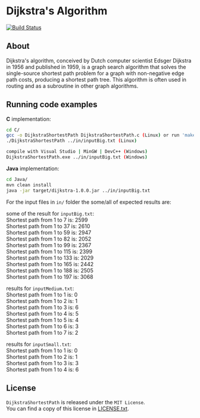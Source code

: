 Dijkstra's Algorithm
===================
[![Build Status](https://secure.travis-ci.org/bogcon/AlgorithmsAndApplications.png?branch=master)](http://travis-ci.org/bogcon/AlgorithmsAndApplications)

About
------------
Dijkstra's algorithm, conceived by Dutch computer scientist Edsger Dijkstra in 1956 and published in 1959, is a graph search algorithm that solves the single-source shortest path problem for a graph with non-negative edge path costs, producing a shortest path tree. This algorithm is often used in routing and as a subroutine in other graph algorithms.

Running code examples
------------
**C** implementation:
```sh
cd C/  
gcc -o DijkstraShortestPath DijkstraShortestPath.c (Linux) or run 'make' command
./DijkstraShortestPath ../in/inputBig.txt (Linux)

compile with Visual Studio | MinGW | DevC++ (Windows)
DijkstraShortestPath.exe ../in/inputBig.txt (Windows)
```

**Java** implementation:
```sh
cd Java/
mvn clean install
java -jar target/dijkstra-1.0.0.jar ../in/inputBig.txt
```

For the input files in `in/` folder the some/all of expected results are: 

some of the result for `inputBig.txt`:  
Shortest path from 1 to 7 is: 2599  
Shortest path from 1 to 37 is: 2610  
Shortest path from 1 to 59 is: 2947  
Shortest path from 1 to 82 is: 2052  
Shortest path from 1 to 99 is: 2367  
Shortest path from 1 to 115 is: 2399  
Shortest path from 1 to 133 is: 2029  
Shortest path from 1 to 165 is: 2442  
Shortest path from 1 to 188 is: 2505  
Shortest path from 1 to 197 is: 3068  

results for `inputMedium.txt`:  
Shortest path from 1 to 1 is: 0  
Shortest path from 1 to 2 is: 1  
Shortest path from 1 to 3 is: 6  
Shortest path from 1 to 4 is: 5  
Shortest path from 1 to 5 is: 4  
Shortest path from 1 to 6 is: 3  
Shortest path from 1 to 7 is: 2  

results for `inputSmall.txt`:  
Shortest path from 1 to 1 is: 0  
Shortest path from 1 to 2 is: 1  
Shortest path from 1 to 3 is: 3  
Shortest path from 1 to 4 is: 6  

License
---------------------
`DijkstraShortestPath` is released under the `MIT License`.   
You can find a copy of this license in [LICENSE.txt](LICENSE.txt).  



